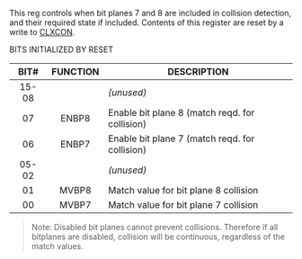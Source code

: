 This reg controls when bit planes 7 and 8 are included in collision
detection, and their required state if included. Contents of this
register are reset by a write to [CLXCON](CLXCON.md).

BITS INITIALIZED BY RESET


| BIT#  | FUNCTION | DESCRIPTION                                   |
|:-----:|:--------:|-----------------------------------------------|
| 15-08 |          | _(unused)_                                      |
| 07    | ENBP8    | Enable bit plane 8 (match reqd. for collision)|
| 06    | ENBP7    | Enable bit plane 7 (match reqd. for collision)|
| 05-02 |          | _(unused)_                                      |
| 01    | MVBP8    | Match value for bit plane 8 collision         |
| 00    | MVBP7    | Match value for bit plane 7 collision         |


  > Note: Disabled bit planes cannot prevent collisions. Therefore if all
bitplanes are disabled, collision will be continuous, regardless
of the match values.